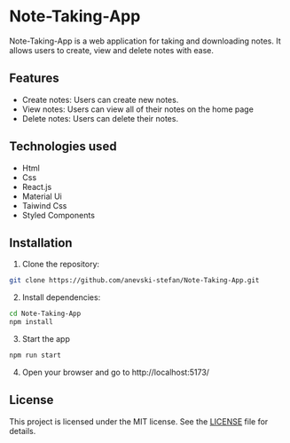 
# Note-Taking-App

Note-Taking-App is a web application for taking and downloading notes. It allows users to create, view and delete notes with ease.






## Features

- Create notes: Users can create new notes.
- View notes: Users can view all of their notes on the home page
- Delete notes: Users can delete their notes.



## Technologies used

- Html
- Css
- React.js
- Material Ui
- Taiwind Css
- Styled Components

## Installation

1. Clone the repository:

```bash
git clone https://github.com/anevski-stefan/Note-Taking-App.git
```

2. Install dependencies:

```bash
cd Note-Taking-App
npm install
```

3. Start the app

```bash
npm run start
```

4. Open your browser and go to http://localhost:5173/


## License

This project is licensed under the MIT license. See the [LICENSE](./LICENSE)
 file for details.

